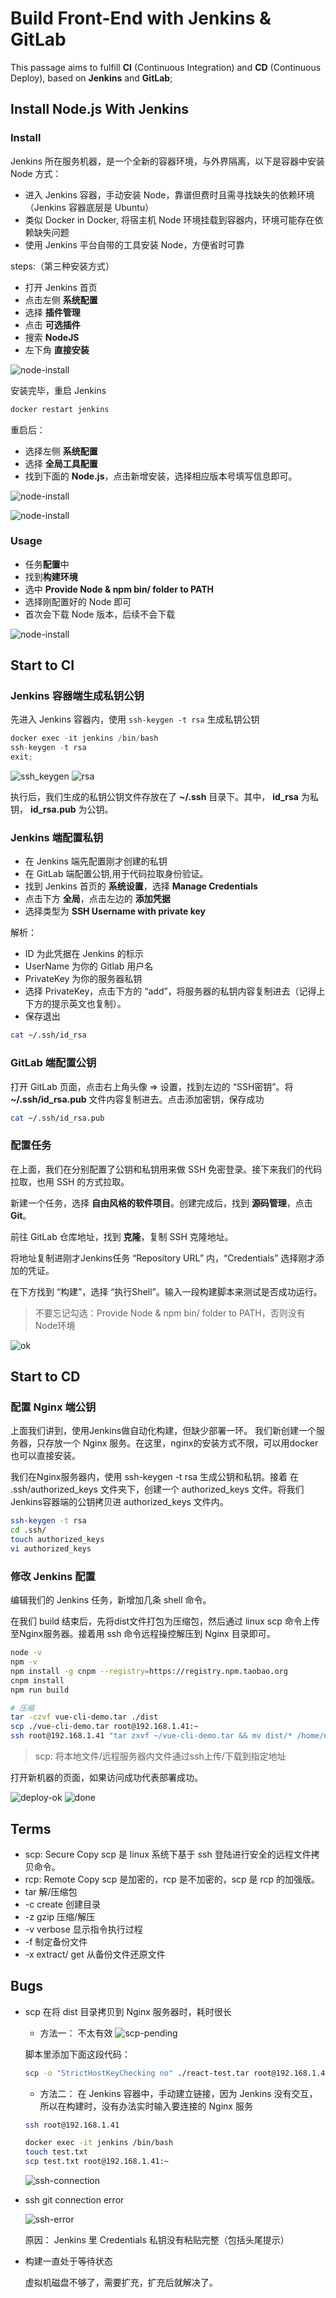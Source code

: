 # Build Front-End with Jenkins & GitLab 

This passage aims to fulfill **CI** (Continuous Integration) and **CD** (Continuous Deploy), based on **Jenkins** and **GitLab**;

## Install Node.js With Jenkins

### Install

Jenkins 所在服务机器，是一个全新的容器环境，与外界隔离，以下是容器中安装 Node 方式：

* 进入 Jenkins 容器，手动安装 Node，靠谱但费时且需寻找缺失的依赖环境（Jenkins 容器底层是 Ubuntu）
* 类似 Docker in Docker, 将宿主机 Node 环境挂载到容器内，环境可能存在依赖缺失问题
* 使用 Jenkins 平台自带的工具安装 Node，方便省时可靠

steps:（第三种安装方式）

* 打开 Jenkins 首页
* 点击左侧 **系统配置**
* 选择 **插件管理**
* 点击 **可选插件**
* 搜索 **NodeJS**
* 左下角 **直接安装**

![node-install](./assets/node-install.jpg)

安装完毕，重启 Jenkins

```bash
docker restart jenkins
```

重启后：

* 选择左侧 **系统配置**
* 选择 **全局工具配置**
* 找到下面的 **Node.js**，点击新增安装，选择相应版本号填写信息即可。

![node-install](./assets/node_2.jpg)

![node-install](./assets/node_3.jpg)


### Usage

* 任务**配置**中
* 找到**构建环境**
* 选中 **Provide Node & npm bin/ folder to PATH**
* 选择刚配置好的 Node 即可
* 首次会下载 Node 版本，后续不会下载

![node-install](./assets/node_4.jpg)


## Start to CI

### Jenkins 容器端生成私钥公钥

先进入 Jenkins 容器内，使用 `ssh-keygen -t rsa` 生成私钥公钥

```js
docker exec -it jenkins /bin/bash
ssh-keygen -t rsa
exit;
```

![ssh_keygen](./assets/ssh_keygen.jpg)
![rsa](./assets/rsa.jpg)

执行后，我们生成的私钥公钥文件存放在了 **~/.ssh** 目录下。其中， **id_rsa** 为私钥， **id_rsa.pub** 为公钥。

### Jenkins 端配置私钥

* 在 Jenkins 端先配置刚才创建的私钥
* 在 GitLab 端配置公钥,用于代码拉取身份验证。
* 找到 Jenkins 首页的 **系统设置**，选择 **Manage Credentials**
* 点击下方 **全局**，点击左边的 **添加凭据**
* 选择类型为 **SSH Username with private key**

解析：

* ID 为此凭据在 Jenkins 的标示
* UserName 为你的 Gitlab 用户名
* PrivateKey 为你的服务器私钥
* 选择 PrivateKey，点击下方的 “add”，将服务器的私钥内容复制进去（记得上下方的提示英文也复制）。
* 保存退出

```bash
cat ~/.ssh/id_rsa
```

### GitLab 端配置公钥

打开 GitLab 页面，点击右上角头像 => 设置，找到左边的 “SSH密钥”。将 **~/.ssh/id_rsa.pub** 文件内容复制进去。点击添加密钥，保存成功

```bash
cat ~/.ssh/id_rsa.pub
```

### 配置任务

在上面，我们在分别配置了公钥和私钥用来做 SSH 免密登录。接下来我们的代码拉取，也用 SSH 的方式拉取。

新建一个任务，选择 **自由风格的软件项目**。创建完成后，找到 **源码管理**，点击 **Git**。

前往 GitLab 仓库地址，找到 **克隆**，复制 SSH 克隆地址。

将地址复制进刚才Jenkins任务 “Repository URL” 内，“Credentials” 选择刚才添加的凭证。

在下方找到 “构建”，选择 “执行Shell”。输入一段构建脚本来测试是否成功运行。

> 不要忘记勾选：Provide Node & npm bin/ folder to PATH，否则没有Node环境

![ok](./assets/ok.jpg)

## Start to CD

### 配置 Nginx 端公钥

上面我们讲到，使用Jenkins做自动化构建，但缺少部署一环。
我们新创建一个服务器，只存放一个 Nginx 服务。在这里，nginx的安装方式不限，可以用docker也可以直接安装。

我们在Nginx服务器内，使用 ssh-keygen -t rsa 生成公钥和私钥。接着 在 .ssh/authorized_keys 文件夹下，创建一个 authorized_keys 文件。将我们Jenkins容器端的公钥拷贝进 authorized_keys 文件内。

```bash
ssh-keygen -t rsa
cd .ssh/
touch authorized_keys
vi authorized_keys
```

### 修改 Jenkins 配置

编辑我们的 Jenkins 任务，新增加几条 shell 命令。

在我们 build 结束后，先将dist文件打包为压缩包，然后通过 linux scp 命令上传至Nginx服务器。接着用 ssh 命令远程操控解压到 Nginx 目录即可。

```bash
node -v
npm -v
npm install -g cnpm --registry=https://registry.npm.taobao.org
cnpm install
npm run build

# 压缩
tar -czvf vue-cli-demo.tar ./dist
scp ./vue-cli-demo.tar root@192.168.1.41:~
ssh root@192.168.1.41 "tar zxvf ~/vue-cli-demo.tar && mv dist/* /home/nginx/html"
```

> scp: 将本地文件/远程服务器内文件通过ssh上传/下载到指定地址

打开新机器的页面，如果访问成功代表部署成功。

![deploy-ok](./assets/deploy-ok.png)
![done](./assets/nginx-done.jpg)

## Terms

* scp: Secure Copy scp 是 linux 系统下基于 ssh 登陆进行安全的远程文件拷贝命令。
* rcp: Remote Copy scp 是加密的，rcp 是不加密的，scp 是 rcp 的加强版。
* tar 解/压缩包
* -c create 创建目录
* -z gzip 压缩/解压
* -v verbose 显示指令执行过程
* -f 制定备份文件
* -x extract/ get 从备份文件还原文件

## Bugs

* scp 在将 dist 目录拷贝到 Nginx 服务器时，耗时很长

    * 方法一： 不太有效
    ![scp-pending](./assets/scp.jpg)

    脚本里添加下面这段代码：
    ```bash
    scp -o "StrictHostKeyChecking no" ./react-test.tar root@192.168.1.41:~
    ```

    * 方法二：
    在 Jenkins 容器中，手动建立链接，因为 Jenkins 没有交互，所以在构建时，没有办法实时输入要连接的 Nginx 服务
    ```bash
    ssh root@192.168.1.41

    docker exec -it jenkins /bin/bash
    touch test.txt
    scp test.txt root@192.168.1.41:~
    ``` 

    ![ssh-connection](./assets/ssh-connection.jpg)

* ssh git connection error

    ![ssh-error](./assets/ssh-error.jpg)

    原因： Jenkins 里 Credentials 私钥没有粘贴完整（包括头尾提示）

* 构建一直处于等待状态

    虚拟机磁盘不够了，需要扩充，扩充后就解决了。